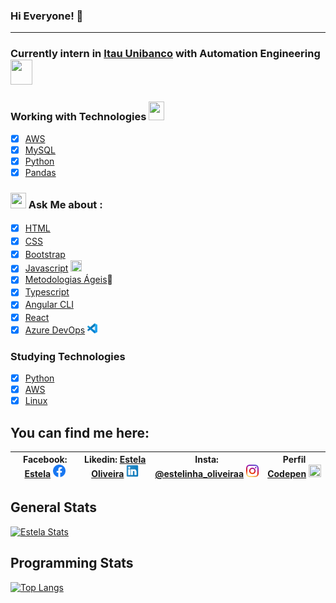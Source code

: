 ### Hi Everyone! 🖖
---
### Currently intern in  <a href="https://www.itau.com.br/" target="blank"> Itau Unibanco</a> with Automation Engineering     <img src="https://github.com/ste2021/backcasecrescere/blob/master/icons8-lan%C3%A7ar-foguete-64.png" width=35 height=40 href="http://github.com/ste2021" />

### Working with Technologies   <img src = "https://github.com/ste2021/images-icons/blob/master/programmer.svg" width=25 height=30 />
- [x] [AWS](https://aws.amazon.com/pt/)
- [x] [MySQL](https://www.w3schools.com/sql/)
- [x] [Python](https://www.python.org/)
- [x] [Pandas](https://pandas.pydata.org/)

### <img src="https://github.com/ste2021/images-icons/blob/master/ask%20me.svg" width=25 height=25 /> Ask Me about :

- [x] [HTML](https://www.w3schools.com/html/) <img src = "https://github.com/ste2021/images-icons/blob/master/icons8-html-5-48.png" width=17 height=17 />
- [x] [CSS](https://www.w3schools.com/css/default.asp) <img src = "https://github.com/ste2021/images-icons/blob/master/icons8-css3-48.png" width=17 height=17 />
- [x] [Bootstrap](https://getbootstrap.com/) <img src = "https://github.com/ste2021/images-icons/blob/master/icons8-bootstrap-48.png" width=17 height=17 />
- [x] [Javascript](https://www.w3schools.com/js/default.asp) <img src = "https://github.com/ste2021/images-icons/blob/master/icons8-javascript-48.png" width=18 height=18 />
- [x] [Metodologias Ágeis](https://ligaagil.com.br/blog/metodologias-ageis-o-que-sao-e-quais-os-principais-tipos/)🎯
- [x] [Typescript](https://www.typescriptlang.org/docs)    <img src="https://github.com/ste2021/images-icons/blob/master/typescript.png" width=16 height=16 />
- [x] [Angular CLI](https://angular.io/docs)     <img src="https://github.com/ste2021/images-icons/blob/master/iconfinder_angular-js_3069652.png" width=16 height=16 />
- [x] [React](https://reactjs.org/)  <img src="https://github.com/ste2021/images-icons/blob/master/atom.png" width=16 height=16 />
- [x] [Azure DevOps](https://azure.microsoft.com/en-us/services/devops/?nav=min) <img src="https://raw.githubusercontent.com/github/explore/80688e429a7d4ef2fca1e82350fe8e3517d3494d/topics/visual-studio-code/visual-studio-code.png" width=16 height=16 />

### Studying Technologies
- [x] [Python](https://www.python.org/)
- [x] [AWS](https://aws.amazon.com/pt/)
- [x] [Linux](https://www.linux.org/pages/download/)

## You can find me here: 
| Facebook: [Estela](https://www.facebook.com/estelinha.oliveira2021/) <img src="https://github.com/ste2021/backcasecrescere/blob/master/iconfinder_1_Facebook_colored_svg_copy_5296499.png" width=20 height=20/>  	|  Likedin: [Estela Oliveira](https://www.linkedin.com/in/estela-oliveira-989628104) <img src="https://github.com/ste2021/backcasecrescere/blob/master/iconfinder_social_media_social_media_logo_likedin_2993765.png" width=20 height=20/> |Insta: [@estelinha_oliveiraa](https://www.instagram.com/estelinha_oliveiraa/) <img src="https://github.com/ste2021/backcasecrescere/blob/master/iconfinder_1_Instagram_colored_svg_1_5296765.png"  width=20 height=20/>| Perfil [Codepen](https://codepen.io/ste2021/pens/public) <img src="https://github.com/ste2021/images-icons/blob/master/codepen.svg" width=20 height=20/>|
|---	|---	|---	|---	|

## General Stats
[![Estela Stats](https://github-readme-stats.vercel.app/api?username=ste2021&show_icons=true&theme=midnight-purple)](https://github.com/ste2021/)

## Programming Stats
[![Top Langs](https://github-readme-stats.vercel.app/api/top-langs/?username=ste2021&show_icons=true&theme=midnight-purple)](https://github.com/ste2021)








